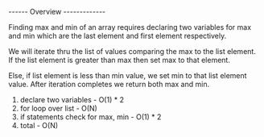 ------ Overview -------------

Finding max and min of an array requires declaring two variables for max and min which are the last element and first element respectively. 

We will iterate thru the list of values comparing the max to the list element. If the list element is greater than max then set max to that element. 

Else, if list element is less than min value, we set min to that list element value. After iteration completes we return both max and min.

1. declare two variables - O(1) * 2
2. for loop over list - O(N)
3. if statements check for max, min - O(1) * 2
4. total - O(N)
